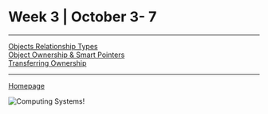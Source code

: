 # Week 3 | October 3- 7
---

[Objects Relationship Types](pages/objRelTyp.md) <br>
[Object Ownership & Smart Pointers](pages/objOwnSmrtPtrs.md) <br>
[Transferring Ownership](pages/transOwn.md) <br>

---


[Homepage](index.md)

![Computing Systems!](https://files.realpython.com/media/Object-Oriented-Programming-OOP-in-Python-3_Watermarked.0d29780806d5.jpg)
